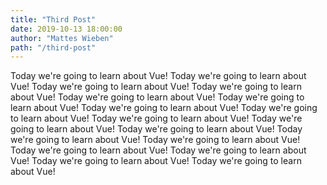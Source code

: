 ```yaml
---
title: "Third Post"
date: 2019-10-13 18:00:00
author: "Mattes Wieben"
path: "/third-post"
---
```


Today we're going to learn about Vue! Today we're going to learn about Vue! Today we're going to learn about Vue! Today we're going to learn about Vue! Today we're going to learn about Vue! Today we're going to learn about Vue! Today we're going to learn about Vue! Today we're going to learn about Vue! Today we're going to learn about Vue! Today we're going to learn about Vue! Today we're going to learn about Vue! Today we're going to learn about Vue! Today we're going to learn about Vue! Today we're going to learn about Vue! Today we're going to learn about Vue! Today we're going to learn about Vue! Today we're going to learn about Vue!
